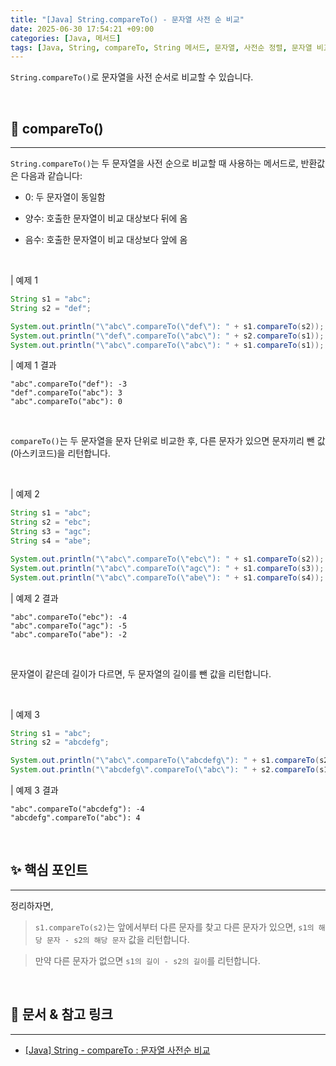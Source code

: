```yaml
---
title: "[Java] String.compareTo() - 문자열 사전 순 비교"
date: 2025-06-30 17:54:21 +09:00
categories: [Java, 메서드]
tags: [Java, String, compareTo, String 메서드, 문자열, 사전순 정렬, 문자열 비교]
---
```


<!-- ========================================================================== -->

`String.compareTo()`로 문자열을 사전 순서로 비교할 수 있습니다.

<br>

<!-- ========================================================================== -->

## 📝 compareTo()

---

`String.compareTo()`는 두 문자열을 사전 순으로 비교할 때 사용하는 메서드로, 반환값은 다음과 같습니다:

- 0: 두 문자열이 동일함

- 양수: 호출한 문자열이 비교 대상보다 뒤에 옴

- 음수: 호출한 문자열이 비교 대상보다 앞에 옴

<br>

| 예제 1

```java
String s1 = "abc";
String s2 = "def";

System.out.println("\"abc\".compareTo(\"def\"): " + s1.compareTo(s2));
System.out.println("\"def\".compareTo(\"abc\"): " + s2.compareTo(s1));
System.out.println("\"abc\".compareTo(\"abc\"): " + s1.compareTo(s1));
```

| 예제 1 결과

```
"abc".compareTo("def"): -3
"def".compareTo("abc"): 3
"abc".compareTo("abc"): 0
```

<br>

`compareTo()`는 두 문자열을 문자 단위로 비교한 후, 다른 문자가 있으면 문자끼리 뺀 값(아스키코드)을 리턴합니다.

<br>

| 예제 2

```java
String s1 = "abc";
String s2 = "ebc";
String s3 = "agc";
String s4 = "abe";

System.out.println("\"abc\".compareTo(\"ebc\"): " + s1.compareTo(s2));
System.out.println("\"abc\".compareTo(\"agc\"): " + s1.compareTo(s3));
System.out.println("\"abc\".compareTo(\"abe\"): " + s1.compareTo(s4));
```

| 예제 2 결과

```
"abc".compareTo("ebc"): -4
"abc".compareTo("agc"): -5
"abc".compareTo("abe"): -2
```

<br>

문자열이 같은데 길이가 다르면, 두 문자열의 길이를 뺀 값을 리턴합니다.

<br>

| 예제 3

```java
String s1 = "abc";
String s2 = "abcdefg";

System.out.println("\"abc\".compareTo(\"abcdefg\"): " + s1.compareTo(s2));
System.out.println("\"abcdefg\".compareTo(\"abc\"): " + s2.compareTo(s1));
```

| 예제 3 결과

```
"abc".compareTo("abcdefg"): -4
"abcdefg".compareTo("abc"): 4
```

<br>

<!-- ========================================================================== -->

## ✨ 핵심 포인트

---

정리하자면,

> `s1.compareTo(s2)`는 앞에서부터 다른 문자를 찾고 다른 문자가 있으면, `s1의 해당 문자 - s2의 해당 문자` 값을 리턴합니다.

> 만약 다른 문자가 없으면 `s1의 길이 - s2의 길이`를 리턴합니다.

<br>

<!-- ========================================================================== -->

## 🔗 문서 & 참고 링크

---

- [[Java] String - compareTo : 문자열 사전순 비교](https://priming.tistory.com/7)

<br>
